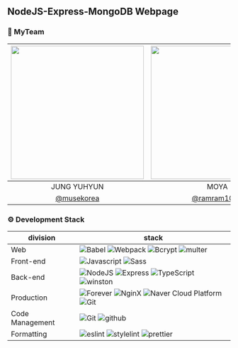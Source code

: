 ## NodeJS-Express-MongoDB Webpage


### 🎲 MyTeam

|<img src="https://user-images.githubusercontent.com/77679025/147853577-34c28407-c73d-4200-b588-a7703081b35a.jpg" width=300 height=300/>|<img src="https://user-images.githubusercontent.com/77679025/147853524-371a2c44-844c-433e-9005-9a733c571e31.jpg"  width=300 height=300//>|<img src="https://user-images.githubusercontent.com/77679025/147853543-cb257f74-3838-4ac9-946b-317bc906e5e4.jpg"  width=300 height=300//>|<img src="https://user-images.githubusercontent.com/77679025/147853557-3cda66da-134d-402c-a004-0d5a895852d8.jpg"  width=300 height=300//>|
|:-:|:-:|:-:|:-:|
|JUNG YUHYUN|MOYA|BAOZI|NICAI|
| [@musekorea](https://github.com/musekorea) | [@ramram1048](https://github.com/ramram1048) | [@sbyeol3](https://github.com/sbyeol3) | [@jinhyukoo](https://github.com/jinhyukoo)

###  ⚙️ Development Stack

| division        | stack                             |
| --------------- | --------------------------------- |
| Web             | ![Babel](https://img.shields.io/badge/babel-v7.15.5-yellow?logo=babel) ![Webpack](https://img.shields.io/badge/webpack-v5.6.0-skyblue?logo=webpack)  ![Bcrypt](https://img.shields.io/badge/bcrypt-v5.0.1-skyblue?logo=bcrypt) ![multer](https://img.shields.io/badge/multer-v1.4.3-white?logo=multer)                  |
| Front-end       | ![Javascript](https://img.shields.io/badge/javascript-ES6-yellow?logo=javascript) ![Sass](https://img.shields.io/badge/Sass-v1.43.3-pink?logo=Sass)  |
| Back-end        | ![NodeJS](https://img.shields.io/badge/node.js-v16.13.1-green?logo=node.js) ![Express](https://img.shields.io/badge/Express-v4.17.1-9cf?logo=express) ![TypeScript](https://img.shields.io/badge/TypeScript-v4.1.2-blue?logo=TypeScript) ![winston](https://img.shields.io/badge/winston-v3.3.3-beige?logo=winston)     |
| Production      | ![Forever](https://img.shields.io/badge/forever-v3.0.4-blue?logo=forever) ![NginX](https://img.shields.io/badge/NginX-v1.18.0-green?logo=NginX) ![Naver Cloud Platform](https://img.shields.io/badge/NCP-compact_server-9cf&color=brightgreen) ![Git](https://img.shields.io/badge/GitHub_Actions-purple?logo=github)              |
| Code Management | ![Git](https://img.shields.io/badge/Git-v2.27.0-red?logo=Git) ![github](https://img.shields.io/badge/GitHub-gray?logo=github)                      |
| Formatting      | ![eslint](https://img.shields.io/badge/eslint-v7.2.0-purple?logo=eslint)   ![stylelint](https://img.shields.io/badge/stylelint-v13.8.0-navy?logo=stylelint) ![prettier](https://img.shields.io/badge/prettier-v2.1.2-yellow?logo=prettier)       |
